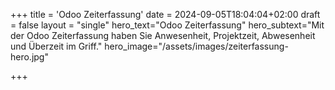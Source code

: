 +++
title = 'Odoo Zeiterfassung'
date = 2024-09-05T18:04:04+02:00
draft = false
layout = "single"
hero_text="Odoo Zeiterfassung"
hero_subtext="Mit der Odoo Zeiterfassung haben Sie Anwesenheit, Projektzeit, Abwesenheit und Überzeit im Griff."
hero_image="/assets/images/zeiterfassung-hero.jpg"

+++
